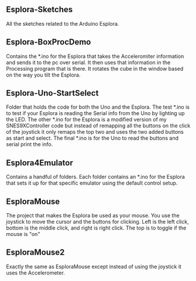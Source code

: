 Esplora-Sketches
----------------
All the sketches related to the Arduino Esplora.

Esplora-BoxProcDemo
-------------------
Contains the *.ino for the Esplora that takes the Acceleromiter information and sends it to the pc over serial. It then uses that information in the Processing program that is there. It rotates the cube in the window based on the way you tilt the Esplora.

Esplora-Uno-StartSelect
-----------------------
Folder that holds the code for both the Uno and the Esplora. The test *.ino is to test if your Esplora is reading the Serial info from the Uno by lighting up the LED. The other *.ino for the Esplora is a modified version of my SNES9XController code but instead of remapping all the buttons on the click of the joystick it only remaps the top two and uses the two added buttons as start and select. The final *.ino is for the Uno to read the buttons and serial print the info.

Esplora4Emulator
----------------
Contains a handful of folders. Each folder contains an *.ino for the Esplora that sets it up for that specific emulator using the default control setup.

EsploraMouse
------------
The project that makes the Esplora be used as your mouse. You use the joystick to move the cursor and the buttons for clicking. Left is the left click, bottom is the middle click, and right is right click. The top is to toggle if the mouse is "on"

EsploraMouse2 
-------------
Exactly the same as EsploraMouse except instead of using the joystick it uses the Accelerometer.
